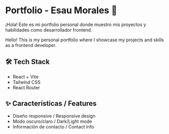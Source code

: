 # Portfolio - Esau Morales 🚀

¡Hola! Este es mi portfolio personal donde muestro mis proyectos y habilidades como desarrollador frontend.

Hello! This is my personal portfolio where I showcase my projects and skills as a frontend developer.

## 🛠 Tech Stack

- React + Vite
- Tailwind CSS
- React Router

## ✨ Características / Features

- Diseño responsive / Responsive design
- Modo oscuro/claro / Dark/Light mode
- Información de contacto / Contact info
